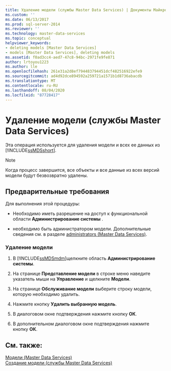 ```yaml
---
title: Удаление модели (службы Master Data Services) | Документы Майкрософт
ms.custom: ''
ms.date: 06/13/2017
ms.prod: sql-server-2014
ms.reviewer: ''
ms.technology: master-data-services
ms.topic: conceptual
helpviewer_keywords:
- deleting models [Master Data Services]
- models [Master Data Services], deleting models
ms.assetid: f0ad3cc4-aed7-47c8-94bc-2971fe9fe871
author: lrtoyou1223
ms.author: lle
ms.openlocfilehash: 261e31a2d8ef794483794451dcf482516922efe9
ms.sourcegitcommit: ad4d92dce894592a259721a1571b1d8736abacdb
ms.translationtype: MT
ms.contentlocale: ru-RU
ms.lasthandoff: 08/04/2020
ms.locfileid: "87728417"
---
```

# <a name="delete-a-model-master-data-services"></a>Удаление модели (службы Master Data Services)
  Эта операция используется для удаления модели и всех ее данных из [!INCLUDE[ssMDSshort](../includes/ssmdsshort-md.md)].  
  
> [!NOTE]  
>  Когда процесс завершится, все объекты и все данные из всех версий модели будут безвозвратно удалены.  
  
## <a name="prerequisites"></a>Предварительные требования  
 Для выполнения этой процедуры:  
  
-   Необходимо иметь разрешение на доступ к функциональной области **Администрирование системы** .  
  
-   необходимо быть администратором модели. Дополнительные сведения см. в разделе [administrators &#40;Master Data Services&#41;](administrators-master-data-services.md).  
  
### <a name="to-delete-a-model"></a>Удаление модели  
  
1.  В [!INCLUDE[ssMDSmdm](../includes/ssmdsmdm-md.md)]щелкните область **Администрирование системы**.  
  
2.  На странице **Представление модели** в строке меню наведите указатель мыши на **Управление** и щелкните **Модели**.  
  
3.  На странице **Обслуживание модели** выберите строку модели, которую необходимо удалить.  
  
4.  Нажмите кнопку **Удалить выбранную модель**.  
  
5.  В диалоговом окне подтверждения нажмите кнопку **ОК**.  
  
6.  В дополнительном диалоговом окне подтверждения нажмите кнопку **ОК**.  
  
## <a name="see-also"></a>См. также:  
 [Модели &#40;Master Data Services&#41;](../../2014/master-data-services/models-master-data-services.md)   
 [Создание модели (службы Master Data Services)](../../2014/master-data-services/create-a-model-master-data-services.md)  
  
  

